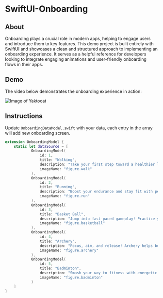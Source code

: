 # SwiftUI-Onboarding

## About
Onboarding plays a crucial role in modern apps, helping to engage users and introduce them to key features. This demo project is built entirely with SwiftUI and showcases a clean and structured approach to implementing an onboarding experience. It serves as a helpful reference for developers looking to integrate engaging animations and user-friendly onboarding flows in their apps.

## Demo
The video below demonstrates the onboarding experience in action:

![Image of Yaktocat](./Gif/onboarding.gif)

## Instructions
Update `OnboardingDataModel.swift` with your data, each entry in the array will add new onboarding screen.

```swift
extension OnboardingModel {
    static let dataSource = [
            OnboardingModel(
                id: 1,
                title: "Walking",
                description: "Take your first step toward a healthier lifestyle. Walking helps improve stamina, mood, and overall well-being.",
                imageName: "figure.walk"
            ),
            OnboardingModel(
                id: 2,
                title: "Running",
                description: "Boost your endurance and stay fit with personalized running plans. Track your pace, distance, and goals.",
                imageName: "figure.run"
            ),
            OnboardingModel(
                id: 3,
                title: "Basket Ball",
                description: "Jump into fast-paced gameplay! Practice your shots, monitor performance, and level up your basketball skills.",
                imageName: "figure.basketball"
            ),
            OnboardingModel(
                id: 4,
                title: "Archery",
                description: "Focus, aim, and release! Archery helps build concentration and precision. Master the skill with guided sessions.",
                imageName: "figure.archery"
            ),
            OnboardingModel(
                id: 5,
                title: "Badminton",
                description: "Smash your way to fitness with energetic badminton drills. Track rallies, improve reaction time, and play like a pro.",
                imageName: "figure.badminton"
            )
    ]
}

```
